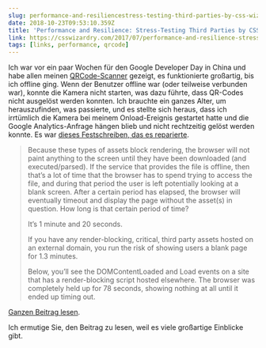 ```yaml
---
slug: performance-and-resiliencestress-testing-third-parties-by-css-wizardry
date: 2018-10-23T09:53:10.359Z
title: 'Performance and Resilience: Stress-Testing Third Parties by CSS Wizardry'
link: https://csswizardry.com/2017/07/performance-and-resilience-stress-testing-third-parties/
tags: [links, performance, qrcode]
---
```

Ich war vor ein paar Wochen für den Google Developer Day in China und habe allen meinen [QRCode-Scanner](https://qrsnapper.com) gezeigt, es funktionierte großartig, bis ich offline ging. Wenn der Benutzer offline war (oder teilweise verbunden war), konnte die Kamera nicht starten, was dazu führte, dass QR-Codes nicht ausgelöst werden konnten. Ich brauchte ein ganzes Alter, um herauszufinden, was passierte, und es stellte sich heraus, dass ich irrtümlich die Kamera bei meinem Onload-Ereignis gestartet hatte und die Google Analytics-Anfrage hängen blieb und nicht rechtzeitig gelöst werden konnte. Es war [dieses Festschreiben, das es reparierte](https://github.com/PaulKinlan/qrcode/commit/e3b58c6821fd97defcd959f7d7f3de10ea4f4b12#diff-4a23ac1286faa3273c8cdc9b4bb5078dR578).

> Because these types of assets block rendering, the browser will not paint anything to the screen until they have been downloaded (and executed/parsed). If the service that provides the file is offline, then that&#x2019;s a lot of time that the browser has to spend trying to access the file, and during that period the user is left potentially looking at a blank screen. After a certain period has elapsed, the browser will eventually timeout and display the page without the asset(s) in question. How long is that certain period of time?
> 
> It&#x2019;s 1 minute and 20 seconds.
> 
> If you have any render-blocking, critical, third party assets hosted on an external domain, you run the risk of showing users a blank page for 1.3 minutes.
> 
> Below, you&#x2019;ll see the DOMContentLoaded and Load events on a site that has a render-blocking script hosted elsewhere. The browser was completely held up for 78 seconds, showing nothing at all until it ended up timing out.


[Ganzen Beitrag lesen](https://csswizardry.com/2017/07/performance-and-resilience-stress-testing-third-parties/).

Ich ermutige Sie, den Beitrag zu lesen, weil es viele großartige Einblicke gibt.

